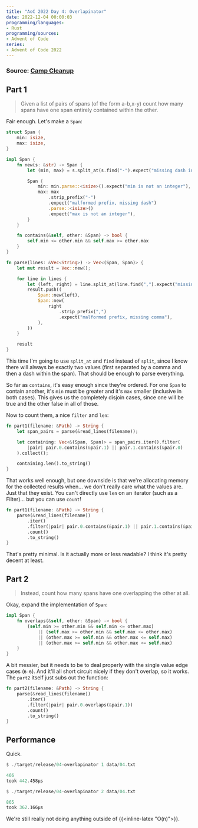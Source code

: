 ```yaml
---
title: "AoC 2022 Day 4: Overlapinator"
date: 2022-12-04 00:00:03
programming/languages:
- Rust
programming/sources:
- Advent of Code
series:
- Advent of Code 2022
---
```

### Source: [Camp Cleanup](https://adventofcode.com/2022/day/4)

## Part 1

> Given a list of pairs of spans (of the form a-b,x-y) count how many spans have one span entirely contained within the other.

<!--more-->

Fair enough. Let's make a `Span`:

```rust
struct Span {
    min: isize,
    max: isize,
}

impl Span {
    fn new(s: &str) -> Span {
        let (min, max) = s.split_at(s.find("-").expect("missing dash in span"));

        Span {
            min: min.parse::<isize>().expect("min is not an integer"),
            max: max
                .strip_prefix("-")
                .expect("malformed prefix, missing dash")
                .parse::<isize>()
                .expect("max is not an integer"),
        }
    }

    fn contains(&self, other: &Span) -> bool {
        self.min <= other.min && self.max >= other.max
    }
}

fn parse(lines: &Vec<String>) -> Vec<(Span, Span)> {
    let mut result = Vec::new();

    for line in lines {
        let (left, right) = line.split_at(line.find(",").expect("missing comma in line"));
        result.push((
            Span::new(left),
            Span::new(
                right
                    .strip_prefix(",")
                    .expect("malformed prefix, missing comma"),
            ),
        ))
    }

    result
}
```

This time I'm going to use `split_at` and `find` instead of `split`, since I know there will always be exactly two values (first separated by a comma and then a dash within the span). That should be enough to parse everything. 

So far as `contains`, it's easy enough since they're ordered. For one `Span` to contain another, it's `min` must be greater and it's `max` smaller (inclusive in both cases). This gives us the completely disjoin cases, since one will be true and the other false in all of those. 

Now to count them, a nice `filter` and `len`:

```rust
fn part1(filename: &Path) -> String {
    let span_pairs = parse(&read_lines(filename));

    let containing: Vec<&(Span, Span)> = span_pairs.iter().filter(
        |pair| pair.0.contains(&pair.1) || pair.1.contains(&pair.0)
    ).collect();

    containing.len().to_string()
}
```

That works well enough, but one downside is that we're allocating memory for the collected results when... we don't really care what the values are. Just that they exist. You can't directly use `len` on an iterator (such as a Filter)... but you can use `count`!

```rust
fn part1(filename: &Path) -> String {
    parse(&read_lines(filename))
        .iter()
        .filter(|pair| pair.0.contains(&pair.1) || pair.1.contains(&pair.0))
        .count()
        .to_string()
}
```

That's pretty minimal. Is it actually more or less readable? I think it's pretty decent at least. 

## Part 2

> Instead, count how many spans have one overlapping the other at all. 

Okay, expand the implementation of `Span`:

```rust
impl Span {
    fn overlaps(&self, other: &Span) -> bool {
        (self.min >= other.min && self.min <= other.max) 
            || (self.max >= other.min && self.max <= other.max)
            || (other.max >= self.min && other.max <= self.max)
            || (other.max >= self.min && other.max <= self.max)
    }
}
```

A bit messier, but it needs to be to deal properly with the single value edge cases (`6-6`). And it'll all short circuit nicely if they don't overlap, so it works. The `part2` itself just subs out the function:

```rust
fn part2(filename: &Path) -> String {
    parse(&read_lines(filename))
        .iter()
        .filter(|pair| pair.0.overlaps(&pair.1))
        .count()
        .to_string()
}
```

## Performance

Quick. 

```rust
$ ./target/release/04-overlapinator 1 data/04.txt

466
took 442.458µs

$ ./target/release/04-overlapinator 2 data/04.txt

865
took 362.166µs
```

We're still really not doing anything outside of {{<inline-latex "O(n)">}}.
